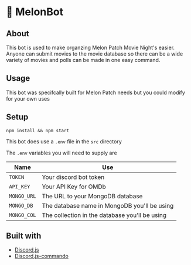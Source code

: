 # 🍉 MelonBot

## About

This bot is used to make organzing Melon Patch Movie Night's easier.  Anyone can submit movies to the movie database so there can be a wide variety of movies and polls can be made in one easy command.

## Usage

This bot was specifcally built for Melon Patch needs but you could modify for your own uses

## Setup

`npm install && npm start`

This bot does use a `.env` file in the `src` directory

The `.env` variables you will need to supply are

| Name            | Use                                            |
|-----------------|------------------------------------------------|
| `TOKEN`         | Your discord bot token                         |
| `API_KEY`       | Your API Key for OMDb                          |
| `MONGO_URL`     | The URL to your MongoDB database               |
| `MONGO_DB`      | The database name in MongoDB you'll be using   |
| `MONGO_COL`     | The collection in the database you'll be using |

## Built with

* [Discord.js](https://discord.js.org)
* [Discord.js-commando](https://github.com/discordjs/Commando)